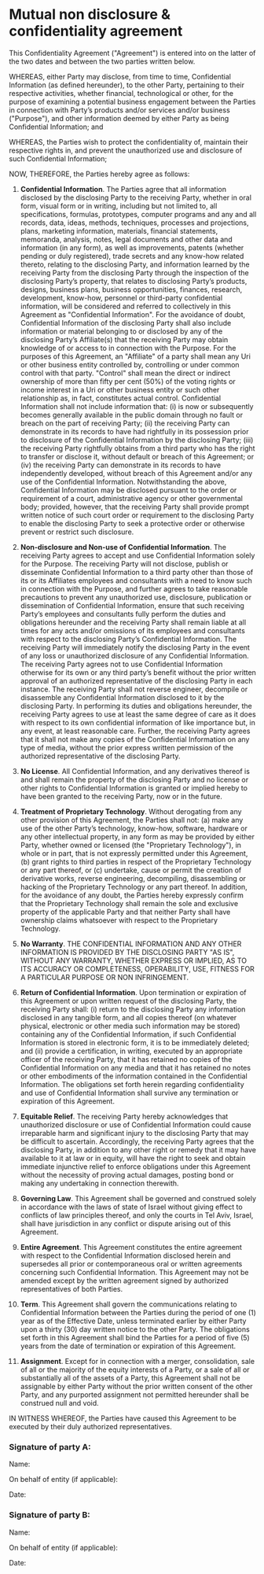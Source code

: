 # Mutual non disclosure & confidentiality agreement

This Confidentiality Agreement ("Agreement") is entered into on the latter of the two dates and between the two parties written below.

WHEREAS, either Party may disclose, from time to time, Confidential Information (as defined hereunder), to the other Party, pertaining to their respective activities, whether financial, technological or other, for the purpose of examining a potential business engagement between the Parties in connection with Party’s products and/or services and/or business ("Purpose"), and other information deemed by either Party as being Confidential Information; and

WHEREAS, the Parties wish to protect the confidentiality of, maintain their respective rights in, and prevent the unauthorized use and disclosure of such Confidential Information;

NOW, THEREFORE, the Parties hereby agree as follows:

1. **Confidential Information**. The Parties agree that all information disclosed by the disclosing Party to the receiving Party, whether in oral form, visual form or in writing, including but not limited to, all specifications, formulas, prototypes, computer programs and any and all records, data, ideas, methods, techniques, processes and projections, plans, marketing information, materials, financial statements, memoranda, analysis, notes, legal documents and other data and information (in any form), as well as improvements, patents (whether pending or duly registered), trade secrets and any know-how related thereto, relating to the disclosing Party, and information learned by the receiving Party from the disclosing Party through the inspection of the disclosing Party’s property, that relates to disclosing Party’s products, designs, business plans, business opportunities, finances, research, development, know-how, personnel or third-party confidential information, will be considered and referred to collectively in this Agreement as "Confidential Information". For the avoidance of doubt, Confidential Information of the disclosing Party shall also include information or material belonging to or disclosed by any of the disclosing Party’s Affiliate(s) that the receiving Party may obtain knowledge of or access to in connection with the Purpose. For the purposes of this Agreement, an "Affiliate" of a party shall mean any Uri or other business entity controlled by, controlling or under common control with that party. "Control" shall mean the direct or indirect ownership of more than fifty per cent (50%) of the voting rights or income interest in a Uri or other business entity or such other relationship as, in fact, constitutes actual control. Confidential Information shall not include information that: (i) is now or subsequently becomes generally available in the public domain through no fault or breach on the part of receiving Party; (ii) the receiving Party can demonstrate in its records to have had rightfully in its possession prior to disclosure of the Confidential Information by the disclosing Party; (iii) the receiving Party rightfully obtains from a third party who has the right to transfer or disclose it, without default or breach of this Agreement; or (iv) the receiving Party can demonstrate in its records to have independently developed, without breach of this Agreement and/or any use of the Confidential Information. Notwithstanding the above, Confidential Information may be disclosed pursuant to the order or requirement of a court, administrative agency or other governmental body; provided, however, that the receiving Party shall provide prompt written notice of such court order or requirement to the disclosing Party to enable the disclosing Party to seek a protective order or otherwise prevent or restrict such disclosure.

2. **Non-disclosure and Non-use of Confidential Information**. The receiving Party agrees to accept and use Confidential Information solely for the Purpose. The receiving Party will not disclose, publish or disseminate Confidential Information to a third party other than those of its or its Affiliates employees and consultants with a need to know such in connection with the Purpose, and further agrees to take reasonable precautions to prevent any unauthorized use, disclosure, publication or dissemination of Confidential Information, ensure that such receiving Party’s employees and consultants fully perform the duties and obligations hereunder and the receiving Party shall remain liable at all times for any acts and/or omissions of its employees and consultants with respect to the disclosing Party’s Confidential Information. The receiving Party will immediately notify the disclosing Party in the event of any loss or unauthorized disclosure of any Confidential Information. The receiving Party agrees not to use Confidential Information otherwise for its own or any third party’s benefit without the prior written approval of an authorized representative of the disclosing Party in each instance. The receiving Party shall not reverse engineer, decompile or disassemble any Confidential Information disclosed to it by the disclosing Party. In performing its duties and obligations hereunder, the receiving Party agrees to use at least the same degree of care as it does with respect to its own confidential information of like importance but, in any event, at least reasonable care. Further, the receiving Party agrees that it shall not make any copies of the Confidential Information on any type of media, without the prior express written permission of the authorized representative of the disclosing Party.

3. **No License**. All Confidential Information, and any derivatives thereof is and shall remain the property of the disclosing Party and no license or other rights to Confidential Information is granted or implied hereby to have been granted to the receiving Party, now or in the future.

4. **Treatment of Proprietary Technology**. Without derogating from any other provision of this Agreement, the Parties shall not: (a) make any use of the other Party’s technology, know-how, software, hardware or any other intellectual property, in any form as may be provided by either Party, whether owned or licensed (the "Proprietary Technology"), in whole or in part, that is not expressly permitted under this Agreement, (b) grant rights to third parties in respect of the Proprietary Technology or any part thereof, or (c) undertake, cause or permit the creation of derivative works, reverse engineering, decompiling, disassembling or hacking of the Proprietary Technology or any part thereof. In addition, for the avoidance of any doubt, the Parties hereby expressly confirm that the Proprietary Technology shall remain the sole and exclusive property of the applicable Party and that neither Party shall have ownership claims whatsoever with respect to the Proprietary Technology.

5. **No Warranty**. THE CONFIDENTIAL INFORMATION AND ANY OTHER INFORMATION IS PROVIDED BY THE DISCLOSING PARTY "AS IS", WITHOUT ANY WARRANTY, WHETHER EXPRESS OR IMPLIED, AS TO ITS ACCURACY OR COMPLETENESS, OPERABILITY, USE, FITNESS FOR A PARTICULAR PURPOSE OR NON INFRINGEMENT.

6. **Return of Confidential Information**. Upon termination or expiration of this Agreement or upon written request of the disclosing Party, the receiving Party shall: (i) return to the disclosing Party any information disclosed in any tangible form, and all copies thereof (on whatever physical, electronic or other media such information may be stored) containing any of the Confidential Information, if such Confidential Information is stored in electronic form, it is to be immediately deleted; and (ii) provide a certification, in writing, executed by an appropriate officer of the receiving Party, that it has retained no copies of the Confidential Information on any media and that it has retained no notes or other embodiments of the information contained in the Confidential Information. The obligations set forth herein regarding confidentiality and use of Confidential Information shall survive any termination or expiration of this Agreement.

7. **Equitable Relief**. The receiving Party hereby acknowledges that unauthorized disclosure or use of Confidential Information could cause irreparable harm and significant injury to the disclosing Party that may be difficult to ascertain. Accordingly, the receiving Party agrees that the disclosing Party, in addition to any other right or remedy that it may have available to it at law or in equity, will have the right to seek and obtain immediate injunctive relief to enforce obligations under this Agreement without the necessity of proving actual damages, posting bond or making any undertaking in connection therewith.

8. **Governing Law**. This Agreement shall be governed and construed solely in accordance with the laws of state of Israel without giving effect to conflicts of law principles thereof, and only the courts in Tel Aviv, Israel, shall have jurisdiction in any conflict or dispute arising out of this Agreement.

9. **Entire Agreement**. This Agreement constitutes the entire agreement with respect to the Confidential Information disclosed herein and supersedes all prior or contemporaneous oral or written agreements concerning such Confidential Information. This Agreement may not be amended except by the written agreement signed by authorized representatives of both Parties.

10. **Term**. This Agreement shall govern the communications relating to Confidential Information between the Parties during the period of one (1) year as of the Effective Date, unless terminated earlier by either Party upon a thirty (30) day written notice to the other Party. The obligations set forth in this Agreement shall bind the Parties for a period of five (5) years from the date of termination or expiration of this Agreement.

11. **Assignment**. Except for in connection with a merger, consolidation, sale of all or the majority of the equity interests of a Party, or a sale of all or substantially all of the assets of a Party, this Agreement shall not be assignable by either Party without the prior written consent of the other Party, and any purported assignment not permitted hereunder shall be construed null and void.

IN WITNESS WHEREOF, the Parties have caused this Agreement to be executed by their duly authorized representatives.

### Signature of party A:

Name:

On behalf of entity (if applicable):

Date:

### Signature of party B:

Name:

On behalf of entity (if applicable):

Date:
